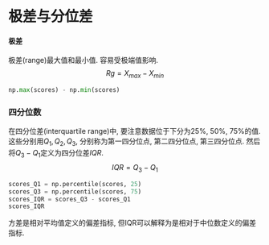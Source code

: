 # 极差与分位差

#### 极差
极差(range)最大值和最小值. 容易受极端值影响.
$$
Rg=X_{max}-X_{min}
$$

```python
np.max(scores) - np.min(scores)
```


### 四分位数

在四分位差(interquartile range)中, 要注意数据位于下分为25%, 50%, 75%的值.这些分别用$Q_1, Q_2, Q_3$, 分别称为第一四分位点, 第二四分位点, 第三四分位点. 然后将$Q_3-Q_1$定义为四分位差$IQR$.
$$
IQR = Q_3 - Q_1
$$



```python
scores_Q1 = np.percentile(scores, 25)
scores_Q3 = np.percentile(scores, 75)
scores_IQR = scores_Q3 - scores_Q1
scores_IQR
```
方差是相对平均值定义的偏差指标, 但IQR可以解释为是相对于中位数定义的偏差指标.
